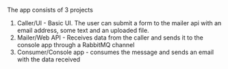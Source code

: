 The app consists of 3 projects

1) Caller/UI - Basic UI. The user can submit a form to the mailer api with an email address, some text and an uploaded file. </br>
2) Mailer/Web API - Receives data from the caller and sends it to the console app through a RabbitMQ channel </br>
3) Consumer/Console app - consumes the message and sends an email with the data received
